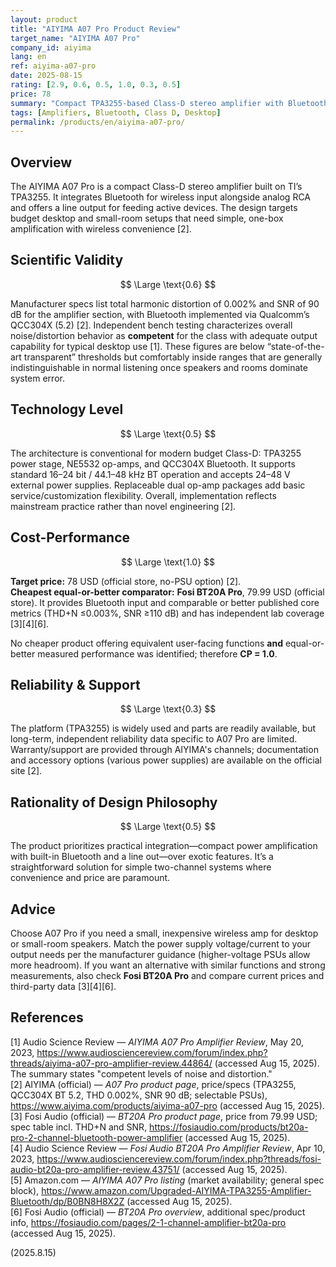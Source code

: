 ```yaml
---
layout: product
title: "AIYIMA A07 Pro Product Review"
target_name: "AIYIMA A07 Pro"
company_id: aiyima
lang: en
ref: aiyima-a07-pro
date: 2025-08-15
rating: [2.9, 0.6, 0.5, 1.0, 0.3, 0.5]
price: 78
summary: "Compact TPA3255-based Class-D stereo amplifier with Bluetooth input and line out; competent measured behavior and strong value if you want a one-box wireless amp"
tags: [Amplifiers, Bluetooth, Class D, Desktop]
permalink: /products/en/aiyima-a07-pro/
---
```

## Overview

The AIYIMA A07 Pro is a compact Class-D stereo amplifier built on TI’s TPA3255. It integrates Bluetooth for wireless input alongside analog RCA and offers a line output for feeding active devices. The design targets budget desktop and small-room setups that need simple, one-box amplification with wireless convenience [2].

## Scientific Validity

$$ \Large \text{0.6} $$

Manufacturer specs list total harmonic distortion of 0.002% and SNR of 90 dB for the amplifier section, with Bluetooth implemented via Qualcomm’s QCC304X (5.2) [2]. Independent bench testing characterizes overall noise/distortion behavior as **competent** for the class with adequate output capability for typical desktop use [1]. These figures are below “state-of-the-art transparent” thresholds but comfortably inside ranges that are generally indistinguishable in normal listening once speakers and rooms dominate system error.

## Technology Level

$$ \Large \text{0.5} $$

The architecture is conventional for modern budget Class-D: TPA3255 power stage, NE5532 op-amps, and QCC304X Bluetooth. It supports standard 16–24 bit / 44.1–48 kHz BT operation and accepts 24–48 V external power supplies. Replaceable dual op-amp packages add basic service/customization flexibility. Overall, implementation reflects mainstream practice rather than novel engineering [2].

## Cost-Performance

$$ \Large \text{1.0} $$

**Target price:** 78 USD (official store, no-PSU option) [2].  
**Cheapest equal-or-better comparator:** **Fosi BT20A Pro**, 79.99 USD (official store). It provides Bluetooth input and comparable or better published core metrics (THD+N ≤0.003%, SNR ≥110 dB) and has independent lab coverage [3][4][6].  

No cheaper product offering equivalent user-facing functions **and** equal-or-better measured performance was identified; therefore **CP = 1.0**.

## Reliability & Support

$$ \Large \text{0.3} $$

The platform (TPA3255) is widely used and parts are readily available, but long-term, independent reliability data specific to A07 Pro are limited. Warranty/support are provided through AIYIMA's channels; documentation and accessory options (various power supplies) are available on the official site [2].

## Rationality of Design Philosophy

$$ \Large \text{0.5} $$

The product prioritizes practical integration—compact power amplification with built-in Bluetooth and a line out—over exotic features. It’s a straightforward solution for simple two-channel systems where convenience and price are paramount.

## Advice

Choose A07 Pro if you need a small, inexpensive wireless amp for desktop or small-room speakers. Match the power supply voltage/current to your output needs per the manufacturer guidance (higher-voltage PSUs allow more headroom). If you want an alternative with similar functions and strong measurements, also check **Fosi BT20A Pro** and compare current prices and third-party data [3][4][6].

## References

[1] Audio Science Review — *AIYIMA A07 Pro Amplifier Review*, May 20, 2023, https://www.audiosciencereview.com/forum/index.php?threads/aiyima-a07-pro-amplifier-review.44864/ (accessed Aug 15, 2025). The summary states "competent levels of noise and distortion."   
[2] AIYIMA (official) — *A07 Pro product page*, price/specs (TPA3255, QCC304X BT 5.2, THD 0.002%, SNR 90 dB; selectable PSUs), https://www.aiyima.com/products/aiyima-a07-pro (accessed Aug 15, 2025).   
[3] Fosi Audio (official) — *BT20A Pro product page*, price from 79.99 USD; spec table incl. THD+N and SNR, https://fosiaudio.com/products/bt20a-pro-2-channel-bluetooth-power-amplifier (accessed Aug 15, 2025).   
[4] Audio Science Review — *Fosi Audio BT20A Pro Amplifier Review*, Apr 10, 2023, https://www.audiosciencereview.com/forum/index.php?threads/fosi-audio-bt20a-pro-amplifier-review.43751/ (accessed Aug 15, 2025).   
[5] Amazon.com — *AIYIMA A07 Pro listing* (market availability; general spec block), https://www.amazon.com/Upgraded-AIYIMA-TPA3255-Amplifier-Bluetooth/dp/B0BN8H8X2Z (accessed Aug 15, 2025).   
[6] Fosi Audio (official) — *BT20A Pro overview*, additional spec/product info, https://fosiaudio.com/pages/2-1-channel-amplifier-bt20a-pro (accessed Aug 15, 2025). 

(2025.8.15)

